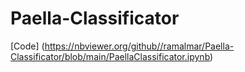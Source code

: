 # Paella-Classificator



[Code] (https://nbviewer.org/github//ramalmar/Paella-Classificator/blob/main/PaellaClassificator.ipynb)
